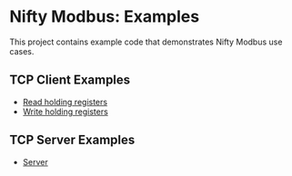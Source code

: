 # Nifty Modbus: Examples

This project contains example code that demonstrates Nifty Modbus use cases.

## TCP Client Examples

 * [Read holding registers](./src/main/java/nifty/modbus/example/tcp/ReadHoldingRegisters.java)
 * [Write holding registers](./src/main/java/nifty/modbus/example/tcp/WriteHoldingRegisters.java)

## TCP Server Examples

 * [Server](./src/main/java/nifty/modbus/example/tcp/Server.java)
